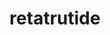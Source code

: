 ---
title: retatrutide
popular_name: "Retatrutide"
developmental_codes: ["Retatrutide", "GIP/GLP-1/Glucagon triple agonist"]
street_names: ["Retatrutide"]
product_names: ["Retatrutide"]
description: Retatrutide (LY-3437943) is an experimental drug for obesity developed by the American pharmaceutical company Eli Lilly and Company. It is a triple glucagon hormone receptor agonist. It has been shown to achieve a more than 17.5% mean weight reduction in adults without diabetes but with obesity or preobesity (overweight) during a phase 2 trial. In the trial, the participants who received the highest dose showed a mean weight reduction of 24.2% after 48 weeks. Retatrutide is currently in phase 3 clinical trials, one of many GLP-1 receptor agonists in development.
short_description: "Experimental triple agonist achieving exceptional weight loss (up to 24.2% in trials) with powerful appetite suppression and metabolic benefits."
benefits: ["Exceptional weight loss potential (>20% body weight)", "Powerful appetite suppression", "Enhanced metabolic rate and energy expenditure", "Improved glucose and lipid metabolism", "Reduced cardiovascular risk", "Better insulin sensitivity", "Potential for metabolic disease reversal", "Improves cognitive function"]
dosage_levels: ["Starting dose: 0.5-1mg weekly (subcutaneous)", "Titration: 2-4mg weekly", "Therapeutic: 4-8mg weekly", "Advanced: 8-12mg weekly (clinical trial dosing)"]
research: ["wikipedia: https://en.wikipedia.org/wiki/retatrutide", "pubmed: https://pubmed.ncbi.nlm.nih.gov/?term=retatrutide", "clinical trials: https://clinicaltrials.gov/search?term=retatrutide", "pubmed study: https://pubmed.ncbi.nlm.nih.gov/41090431/", "pubmed study: https://pubmed.ncbi.nlm.nih.gov/41056349/"]
tags: ["fat loss", "subcutaneous"]
affiliate_links: []
is_natty: false
created_at: 2025-10-17T08:26:21.285Z
last_updated_at: 2025-10-18T05:32:32.267Z
---